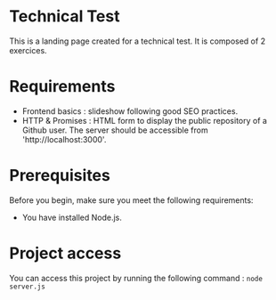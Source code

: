 # Technical Test

This is a landing page created for a technical test. It is composed of 2 exercices.

# Requirements

- Frontend basics : slideshow following good SEO practices.
- HTTP & Promises : HTML form to display the public repository of a Github user.
The server should be accessible from 'http://localhost:3000'.

# Prerequisites

Before you begin, make sure you meet the following requirements:
- You have installed Node.js.

# Project access

You can access this project by running the following command :
`node server.js`
